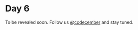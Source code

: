 # Day 6

To be revealed soon. Follow us [@codecember](https://twitter.com/codecember_ink) and stay tuned.
